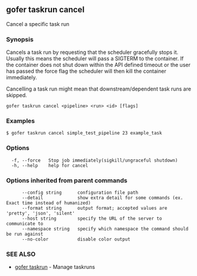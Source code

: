 ## gofer taskrun cancel

Cancel a specific task run

### Synopsis

Cancels a task run by requesting that the scheduler gracefully stops it. Usually this means the scheduler will
pass a SIGTERM to the container. If the container does not shut down within the API defined timeout or the user has passed
the force flag the scheduler will then kill the container immediately.

Cancelling a task run might mean that downstream/dependent task runs are skipped.

```
gofer taskrun cancel <pipeline> <run> <id> [flags]
```

### Examples

```
$ gofer taskrun cancel simple_test_pipeline 23 example_task
```

### Options

```
  -f, --force   Stop job immediately(sigkill/ungraceful shutdown)
  -h, --help    help for cancel
```

### Options inherited from parent commands

```
      --config string      configuration file path
      --detail             show extra detail for some commands (ex. Exact time instead of humanized)
      --format string      output format; accepted values are 'pretty', 'json', 'silent'
      --host string        specify the URL of the server to communicate to
      --namespace string   specify which namespace the command should be run against
      --no-color           disable color output
```

### SEE ALSO

- [gofer taskrun](gofer_taskrun.md) - Manage taskruns
